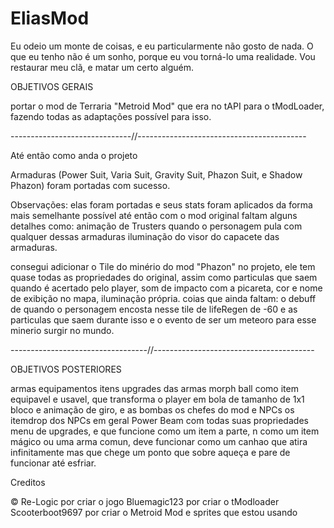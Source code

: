 # EliasMod

Eu odeio um monte de coisas, 
e eu particularmente não gosto de nada. 
O que eu tenho não é um sonho, 
porque eu vou torná-lo uma realidade. 
Vou restaurar meu clã, e matar um certo alguém.

OBJETIVOS GERAIS

portar o mod de Terraria "Metroid Mod" que era
no tAPI para o tModLoader, fazendo todas as adaptações possível para isso.

------------------------------//------------------------------------------

Até então como anda o projeto

Armaduras (Power Suit, Varia Suit,  Gravity Suit, Phazon Suit, e Shadow Phazon)
foram portadas com sucesso.

Observações: elas foram portadas e seus stats foram aplicados da forma mais semelhante possível até então com o mod original
faltam alguns detalhes como: 
animação de Trusters quando o personagem pula com qualquer dessas armaduras
iluminação do visor do capacete das armaduras.

consegui adicionar o Tile do minério do mod "Phazon" no projeto, ele tem quase todas as propriedades do original, assim como particulas
que saem quando é acertado pelo player, som de impacto com a picareta, cor e nome de exibição no mapa, iluminação própria.
coias que ainda faltam:
o debuff de quando o personagem encosta nesse tile de lifeRegen de -60 e as particulas que saem durante isso
e o evento de ser um meteoro para esse minerio surgir no mundo.

----------------------------------//----------------------------------------

OBJETIVOS POSTERIORES

armas
equipamentos
itens
upgrades das armas
morph ball como item equipavel e usavel, que transforma o player em bola de tamanho de 1x1 bloco e animação de giro, e as bombas
os chefes do mod e NPCs
os itemdrop dos NPCs em geral
Power Beam com todas suas propriedades menu de upgrades, e que funcione como um item a parte, n como um item mágico ou uma arma comun, deve funcionar como um canhao que atira infinitamente mas que chege um ponto que sobre aqueça e pare de funcionar até esfriar.

Creditos

© Re-Logic por criar o jogo
Bluemagic123 por criar o tModloader
Scooterboot9697 por criar o Metroid Mod e sprites que estou usando

